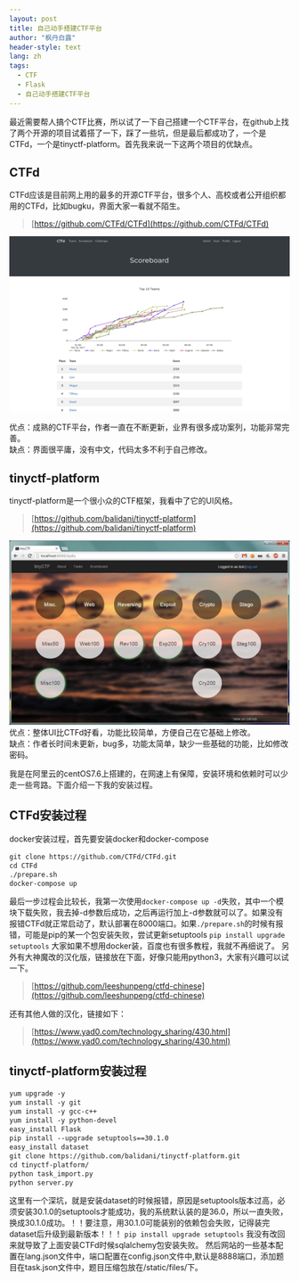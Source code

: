 ```yaml
---
layout: post
title: 自己动手搭建CTF平台
author: "枫丹白露"
header-style: text
lang: zh
tags:
  - CTF
  - Flask
  - 自己动手搭建CTF平台
---
```


最近需要帮人搞个CTF比赛，所以试了一下自己搭建一个CTF平台，在github上找了两个开源的项目试着搭了一下，踩了一些坑，但是最后都成功了，一个是CTFd，一个是tinyctf-platform。首先我来说一下这两个项目的优缺点。
## CTFd
CTFd应该是目前网上用的最多的开源CTF平台，很多个人、高校或者公开组织都用的CTFd，比如bugku，界面大家一看就不陌生。

> [https://github.com/CTFd/CTFd](https://github.com/CTFd/CTFd) 

![](/img/in-post/post-自己动手搭建CTF平台/CTFd.png) 

优点：成熟的CTF平台，作者一直在不断更新，业界有很多成功案列，功能非常完善。  
缺点：界面很平庸，没有中文，代码太多不利于自己修改。

## tinyctf-platform
tinyctf-platform是一个很小众的CTF框架，我看中了它的UI风格。

> [https://github.com/balidani/tinyctf-platform](https://github.com/balidani/tinyctf-platform)   

![](/img/in-post/post-自己动手搭建CTF平台/tinyctf.jpg) 
优点：整体UI比CTFd好看，功能比较简单，方便自己在它基础上修改。  
缺点：作者长时间未更新，bug多，功能太简单，缺少一些基础的功能，比如修改密码。

我是在阿里云的centOS7.6上搭建的，在网速上有保障，安装环境和依赖时可以少走一些弯路。下面介绍一下我的安装过程。

## CTFd安装过程
    
docker安装过程，首先要安装docker和docker-compose
```
git clone https://github.com/CTFd/CTFd.git
cd CTFd
./prepare.sh
docker-compose up
```
最后一步过程会比较长，我第一次使用`docker-compose up -d`失败，其中一个模块下载失败，我去掉-d参数后成功，之后再运行加上-d参数就可以了。如果没有报错CTFd就正常启动了，默认部署在8000端口。如果`./prepare.sh`的时候有报错，可能是pip的某一个包安装失败，尝试更新setuptools `pip install upgrade setuptools`
大家如果不想用docker装，百度也有很多教程，我就不再细说了。
另外有大神魔改的汉化版，链接放在下面，好像只能用python3，大家有兴趣可以试一下。  

> [https://github.com/leeshunpeng/ctfd-chinese](https://github.com/leeshunpeng/ctfd-chinese)    

还有其他人做的汉化，链接如下：

> [https://www.yad0.com/technology_sharing/430.html](https://www.yad0.com/technology_sharing/430.html) 

## tinyctf-platform安装过程
```
yum upgrade -y
yum install -y git
yum install -y gcc-c++
yum install -y python-devel
easy_install Flask
pip install --upgrade setuptools==30.1.0
easy_install dataset
git clone https://github.com/balidani/tinyctf-platform.git
cd tinyctf-platform/
python task_import.py
python server.py
```
这里有一个深坑，就是安装dataset的时候报错，原因是setuptools版本过高，必须安装30.1.0的setuptools才能成功，我的系统默认装的是36.0，所以一直失败，换成30.1.0成功。！！要注意，用30.1.0可能装别的依赖包会失败，记得装完dataset后升级到最新版本！！！ `pip install upgrade setuptools` 我没有改回来就导致了上面安装CTFd时候sqlalchemy包安装失败。
然后网站的一些基本配置在lang.json文件中，端口配置在config.json文件中,默认是8888端口，添加题目在task.json文件中，题目压缩包放在/static/files/下。
